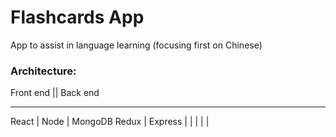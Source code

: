 # Flashcards App

App to assist in language learning (focusing first on Chinese)

### Architecture:

Front end || Back end
________________________________________________
React     | Node              | MongoDB
Redux     | Express           |
          |                   |
          |                   |


        